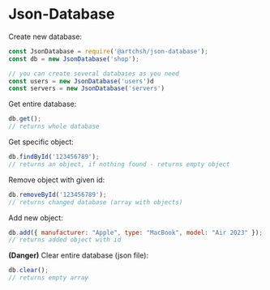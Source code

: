 # Json-Database
Create new database:
```js
const JsonDatabase = require('@artchsh/json-database');
const db = new JsonDatabase('shop');

// you can create several databases as you need
const users = new JsonDatabase('users')d
const servers = new JsonDatabase('servers')
```
Get entire database:
```js
db.get();
// returns whole database
```
Get specific object:
```js
db.findById('123456789');
// returns an object, if nothing found - returns empty object
```
Remove object with given id:
```js
db.removeById('123456789');
// returns changed database (array with objects)
```
Add new object:
```js
db.add({ manufacturer: "Apple", type: "MacBook", model: "Air 2023" });
// returns added object with id
```
**(Danger)** Clear entire database (json file):
```js
db.clear();
// returns empty array
```